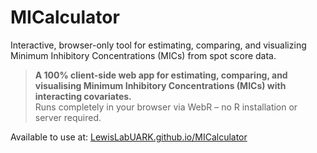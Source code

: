 # MICalculator
Interactive, browser-only tool for estimating, comparing, and visualizing Minimum Inhibitory Concentrations (MICs) from spot score data.

> **A 100% client-side web app for estimating, comparing, and visualising Minimum Inhibitory Concentrations (MICs) with interacting covariates.**  
> Runs completely in your browser via WebR – no R installation or server required.

Available to use at: [LewisLabUARK.github.io/MICalculator](LewisLabUARK.github.io/MICalculator)
